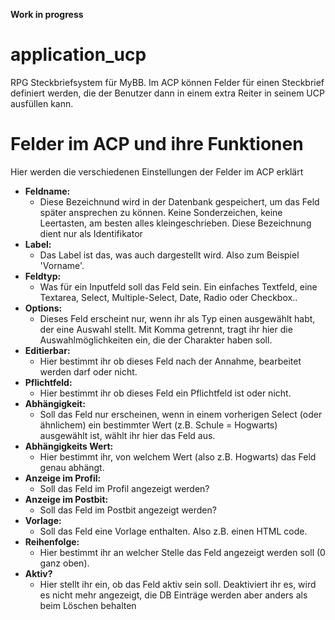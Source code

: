 **Work in progress**    

# application_ucp
RPG Steckbriefsystem für MyBB. Im ACP können Felder für einen Steckbrief definiert werden, die der Benutzer dann in einem extra Reiter in seinem UCP ausfüllen kann.    

# Felder im ACP und ihre Funktionen    
Hier werden die verschiedenen Einstellungen der Felder im ACP erklärt

* **Feldname:** 
    * Diese Bezeichnund wird in der Datenbank gespeichert, um das Feld später ansprechen zu können. Keine Sonderzeichen, keine Leertasten, am besten alles kleingeschrieben. Diese Bezeichnung dient nur als Identifikator    
* **Label:** 
    * Das Label ist das, was auch dargestellt wird. Also zum Beispiel 'Vorname'. 
* **Feldtyp:** 
    * Was für ein Inputfeld soll das Feld sein. Ein einfaches Textfeld, eine Textarea, Select, Multiple-Select, Date, Radio oder Checkbox..
* **Options:** 
    * Dieses Feld erscheint nur, wenn ihr als Typ einen ausgewählt habt, der eine Auswahl stellt. Mit Komma getrennt, tragt ihr hier die Auswahlmöglichkeiten ein, die der Charakter haben soll.   
* **Editierbar:** 
    * Hier bestimmt ihr ob dieses Feld nach der Annahme, bearbeitet werden darf oder nicht.  
* **Pflichtfeld:** 
    * Hier bestimmt ihr ob dieses Feld ein Pflichtfeld ist oder nicht.  
* **Abhängigkeit:**
    * Soll das Feld nur erscheinen, wenn in einem vorherigen Select (oder ähnlichem) ein bestimmter Wert (z.B. Schule = Hogwarts) ausgewählt ist, wählt ihr hier das Feld aus.
* **Abhängigkeits Wert:** 
    * Hier bestimmt ihr, von welchem Wert (also z.B. Hogwarts) das Feld genau abhängt.
* **Anzeige im Profil:** 
    * Soll das Feld im Profil angezeigt werden?    
* **Anzeige im Postbit:** 
    * Soll das Feld im Postbit angezeigt werden?    
* **Vorlage:** 
    * Soll das Feld eine Vorlage enthalten. Also z.B. einen HTML code.      
* **Reihenfolge:** 
    * Hier bestimmt ihr an welcher Stelle das Feld angezeigt werden soll (0 ganz oben).
* **Aktiv?** 
    * Hier stellt ihr ein, ob das Feld aktiv sein soll. Deaktiviert ihr es, wird es nicht mehr angezeigt, die DB Einträge werden aber anders als beim Löschen behalten     
